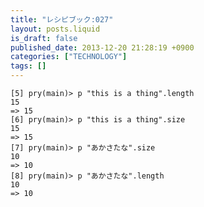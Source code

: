 ```yaml
---
title: "レシピブック:027"
layout: posts.liquid
is_draft: false
published_date: 2013-12-20 21:28:19 +0900
categories: ["TECHNOLOGY"]
tags: []
---
```


    [5] pry(main)> p "this is a thing".length
    15
    => 15
    [6] pry(main)> p "this is a thing".size
    15
    => 15
    [7] pry(main)> p "あかさたな".size
    10
    => 10
    [8] pry(main)> p "あかさたな".length
    10
    => 10


